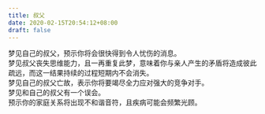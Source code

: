 ```yaml
---
title: 叔父
date: 2020-02-15T20:54:12+08:00
draft: false
---
```


梦见自己的叔父，预示你将会很快得到令人忧伤的消息。<br>
梦见叔父丧失思维能力，且一再重复此梦，意味着你与亲人产生的矛盾将造成彼此疏远，而这一结果持续的过程短期内不会消失。<br>
梦见自己的叔父亡故，表示你将要竭尽全力应对强大的竞争对手。<br>
梦见和自己的叔父有一个误会。<br>
预示你的家庭关系将出现不和谐音符，且疾病可能会频繁光顾。<br>
